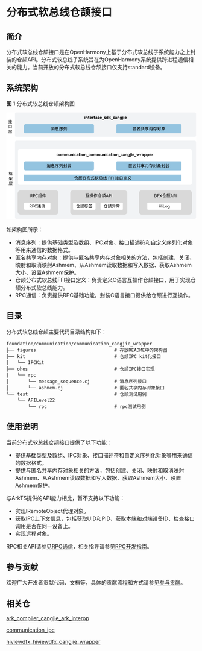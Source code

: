 # 分布式软总线仓颉接口

## 简介

分布式软总线仓颉接口是在OpenHarmony上基于分布式软总线子系统能力之上封装的仓颉API。分布式软总线子系统旨在为OpenHarmony系统提供跨进程通信相关的能力。当前开放的分布式软总线仓颉接口仅支持standard设备。

## 系统架构

**图 1** 分布式软总线仓颉架构图

![分布式软总线仓颉架构图](figures/communication_cangjie_wrapper_architecture.png)

如架构图所示：

- 消息序列：提供基础类型及数组、IPC对象、接口描述符和自定义序列化对象等用来通信的数据格式。
- 匿名共享内存对象：提供与匿名共享内存对象相关的方法，包括创建、关闭、映射和取消映射Ashmem、从Ashmem读取数据和写入数据、获取Ashmem大小、设置Ashmem保护。
- 仓颉分布式软总线FFI接口定义：负责定义C语言互操作仓颉接口，用于实现仓颉分布式软总线能力。
- RPC通信：负责提供RPC基础功能，封装C语言接口提供给仓颉进行互操作。

## 目录

分布式软总线仓颉主要代码目录结构如下：

```
foundation/communication/communication_cangjie_wrapper
├── figures                             # 存放README中的架构图
├── kit                                 # 仓颉IPC kit化接口
│   └── IPCKit
├── ohos                                # 仓颉IPC接口实现
│   └── rpc
│       └── message_sequence.cj         # 消息序列接口
│       └── ashmem.cj                   # 匿名共享内存对象接口
└── test                                # 仓颉测试用例
    └── APILevel22
        └── rpc                         # rpc测试用例
```

## 使用说明

当前分布式软总线仓颉接口提供了以下功能：

- 提供基础类型及数组、IPC对象、接口描述符和自定义序列化对象等用来通信的数据格式。
- 提供与匿名共享内存对象相关的方法，包括创建、关闭、映射和取消映射Ashmem、从Ashmem读取数据和写入数据、获取Ashmem大小、设置Ashmem保护。

与ArkTS提供的API能力相比，暂不支持以下功能：

- 实现IRemoteObject代理对象。
- 获取IPC上下文信息，包括获取UID和PID、获取本端和对端设备ID、检查接口调用是否在同一设备上。
- 实现远程对象。

RPC相关API请参见[RPC通信](https://gitcode.com/openharmony-sig/arkcompiler_cangjie_ark_interop/blob/master/doc/API_Reference/source_zh_cn/apis/IPCKit/cj-apis-rpc.md)，相关指导请参见[RPC开发指南](https://gitcode.com/openharmony-sig/arkcompiler_cangjie_ark_interop/blob/master/doc/Dev_Guide/source_zh_cn/ipc/cj-ipc-rpc-overview.md)。

## 参与贡献

欢迎广大开发者贡献代码、文档等，具体的贡献流程和方式请参见[参与贡献](https://gitcode.com/openharmony/docs/blob/master/zh-cn/contribute/%E5%8F%82%E4%B8%8E%E8%B4%A1%E7%8C%AE.md)。

## 相关仓

[ark_compiler_cangjie_ark_interop](https://gitcode.com/openharmony-sig/arkcompiler_cangjie_ark_interop)

[communication_ipc](https://gitcode.com/openharmony/communication_ipc)

[hiviewdfx_hiviewdfx_cangjie_wrapper](https://gitcode.com/openharmony-sig/hiviewdfx_hiviewdfx_cangjie_wrapper)
